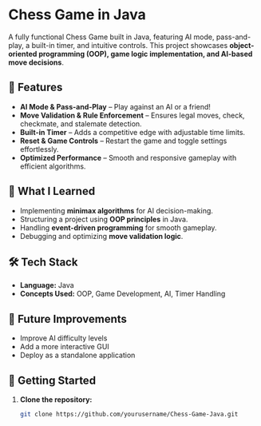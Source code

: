 # Chess Game in Java  

A fully functional Chess Game built in Java, featuring AI mode, pass-and-play, a built-in timer, and intuitive controls. This project showcases **object-oriented programming (OOP), game logic implementation, and AI-based move decisions**.  

## 🚀 Features  
- **AI Mode & Pass-and-Play** – Play against an AI or a friend!  
- **Move Validation & Rule Enforcement** – Ensures legal moves, check, checkmate, and stalemate detection.  
- **Built-in Timer** – Adds a competitive edge with adjustable time limits.  
- **Reset & Game Controls** – Restart the game and toggle settings effortlessly.  
- **Optimized Performance** – Smooth and responsive gameplay with efficient algorithms.  

## 🎯 What I Learned  
- Implementing **minimax algorithms** for AI decision-making.  
- Structuring a project using **OOP principles** in Java.  
- Handling **event-driven programming** for smooth gameplay.  
- Debugging and optimizing **move validation logic**.  

## 🛠️ Tech Stack  
- **Language:** Java  
- **Concepts Used:** OOP, Game Development, AI, Timer Handling  

## 📌 Future Improvements  
- Improve AI difficulty levels  
- Add a more interactive GUI  
- Deploy as a standalone application  

## 🚀 Getting Started  
1. **Clone the repository:**  
   ```bash
   git clone https://github.com/yourusername/Chess-Game-Java.git



